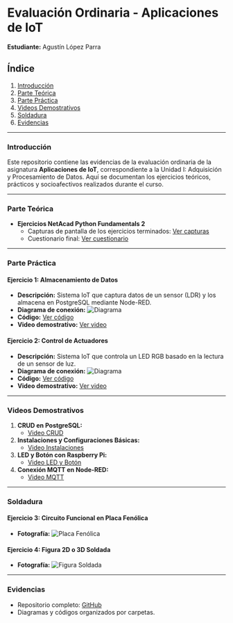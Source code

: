 # Evaluación Ordinaria - Aplicaciones de IoT  
**Estudiante:** Agustín López Parra  

## Índice  
1. [Introducción](#introducción)  
2. [Parte Teórica](#parte-teórica)  
3. [Parte Práctica](#parte-práctica)  
4. [Videos Demostrativos](#videos-demostrativos)  
5. [Soldadura](#soldadura)  
6. [Evidencias](#evidencias)  

---

### Introducción  
Este repositorio contiene las evidencias de la evaluación ordinaria de la asignatura **Aplicaciones de IoT**, correspondiente a la Unidad I: Adquisición y Procesamiento de Datos. Aquí se documentan los ejercicios teóricos, prácticos y socioafectivos realizados durante el curso.

---

### Parte Teórica  
- **Ejercicios NetAcad Python Fundamentals 2**  
  - Capturas de pantalla de los ejercicios terminados: [Ver capturas](/teoria/ejercicios-netacad)  
  - Cuestionario final: [Ver cuestionario](/teoria/cuestionario-final.pdf)  

---

### Parte Práctica  
#### Ejercicio 1: Almacenamiento de Datos  
- **Descripción:** Sistema IoT que captura datos de un sensor (LDR) y los almacena en PostgreSQL mediante Node-RED.  
- **Diagrama de conexión:** ![Diagrama](/diagramas/diagrama-almacenamiento.png)  
- **Código:** [Ver código](/practica/almacenamiento-datos)  
- **Video demostrativo:** [Ver video](https://github.com/agustinlopezparra/iot-evaluacion/blob/main/videos/almacenamiento-datos.mp4)  

#### Ejercicio 2: Control de Actuadores  
- **Descripción:** Sistema IoT que controla un LED RGB basado en la lectura de un sensor de luz.  
- **Diagrama de conexión:** ![Diagrama](/diagramas/diagrama-control-actuadores.png)  
- **Código:** [Ver código](/practica/control-actuadores)  
- **Video demostrativo:** [Ver video](https://github.com/agustinlopezparra/iot-evaluacion/blob/main/videos/control-actuadores.mp4)  

---

### Videos Demostrativos  
1. **CRUD en PostgreSQL:**  
   - [Video CRUD](https://github.com/agustinlopezparra/iot-evaluacion/blob/main/videos/crud-postgresql.mp4)  
2. **Instalaciones y Configuraciones Básicas:**  
   - [Video Instalaciones](https://github.com/agustinlopezparra/iot-evaluacion/blob/main/videos/instalaciones-basicas.mp4)  
3. **LED y Botón con Raspberry Pi:**  
   - [Video LED y Botón](https://github.com/agustinlopezparra/iot-evaluacion/blob/main/videos/led-boton.mp4)  
4. **Conexión MQTT en Node-RED:**  
   - [Video MQTT](https://github.com/agustinlopezparra/iot-evaluacion/blob/main/videos/mqtt-nodered.mp4)  

---

### Soldadura  
#### Ejercicio 3: Circuito Funcional en Placa Fenólica  
- **Fotografía:** ![Placa Fenólica](/soldadura/placa-fenolica.jpg)  

#### Ejercicio 4: Figura 2D o 3D Soldada  
- **Fotografía:** ![Figura Soldada](/soldadura/figura-soldada.jpg)  

---

### Evidencias  
- Repositorio completo: [GitHub](https://github.com/agustinlopezparra/iot-evaluacion)  
- Diagramas y códigos organizados por carpetas.  
